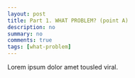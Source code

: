 ```yaml
---
layout: post
title: Part 1. WHAT PROBLEM? (point A)
description: no
summary: no
comments: true
tags: [what-problem]
---
```


Lorem ipsum dolor amet tousled viral.

